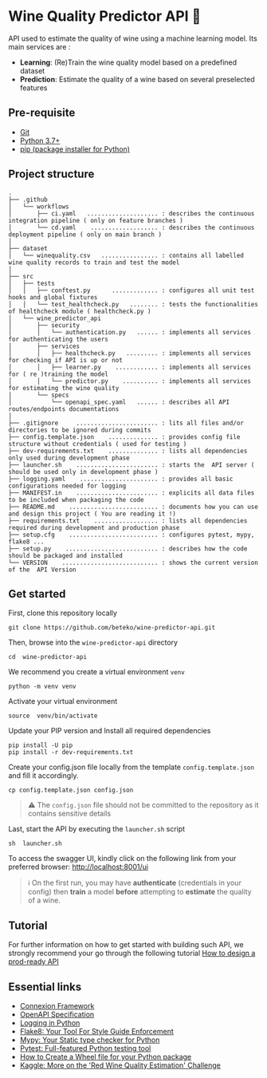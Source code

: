 # Wine Quality Predictor API :wine_glass:

API used to estimate the quality of wine using a machine learning model. Its main services are :

 - **Learning**: (Re)Train the wine quality model based on a predefined dataset 
 - **Prediction**: Estimate the quality of a wine based on several preselected features


## Pre-requisite 

- [Git](https://git-scm.com/book/fr/v2/D%C3%A9marrage-rapide-Installation-de-Git)
- [Python 3.7+](https://www.python.org/downloads/)
- [pip (package installer for Python)](https://pip.pypa.io/en/stable/installation/) 


## Project structure

```
.
├── .github
│   └── workflows
│       ├── ci.yaml   .................... : describes the continuous integration pipeline ( only on feature branches )
│       └── cd.yaml    ................... : describes the continuous deployment pipeline ( only on main branch )
│   
├── dataset
│   └── winequality.csv   ................ : contains all labelled wine quality records to train and test the model
│
├── src
│   ├── tests
│   │   ├── conftest.py      ............. : configures all unit test hooks and global fixtures 
│   │   └── test_healthcheck.py   ........ : tests the functionalities of healthcheck module ( healthcheck.py )
│   └── wine_predictor_api
│       ├── security
│       │   └── authentication.py   ...... : implements all services for authenticating the users
│       ├── services
│       │   ├── healthcheck.py   ......... : implements all services for checking if API is up or not 
│       │   ├── learner.py    ............ : implements all services for ( re )training the model
│       │   └── predictor.py    .......... : implements all services for estimating the wine quality 
│       └── specs
│           └── openapi_spec.yaml   ...... : describes all API routes/endpoints documentations 
│ 
├── .gitignore     ....................... : lits all files and/or directories to be ignored during commits
├── config.template.json    .............. : provides config file structure without credentials ( used for testing )
├── dev-requirements.txt    .............. : lists all dependencies only used during development phase
├── launcher.sh    ....................... : starts the  API server ( should be used only in development phase ) 
├── logging.yaml    ...................... : provides all basic configurations needed for logging
├── MANIFEST.in    ....................... : explicits all data files to be included when packaging the code
├── README.md    ......................... : documents how you can use and design this project ( You are reading it !)
├── requirements.txt    .................. : lists all dependencies required during development and production phase
├── setup.cfg    ......................... : configures pytest, mypy, flake8 ... 
├── setup.py    .......................... : describes how the code should be packaged and installed 
└── VERSION    ........................... : shows the current version of the  API Version

```

## Get started  


First, clone this repository locally 

```shell
git clone https://github.com/beteko/wine-predictor-api.git
```

Then, browse into the `wine-predictor-api` directory 


```shell
cd  wine-predictor-api
```

We recommend you create a virtual environment  `venv` 


```shell
python -m venv venv
```

Activate your virtual environment 

```shell
source  venv/bin/activate
```


Update your PIP version and Install all required dependencies 
```shell
pip install -U pip
pip install -r dev-requirements.txt
```

Create your config.json file locally from the template `config.template.json` and fill it accordingly. 
```shell
cp config.template.json config.json
```

> :warning: The `config.json` file should not be committed to the repository as it contains sensitive details


Last, start the API by executing the  `launcher.sh` script
```shell
sh  launcher.sh
```

To access the swagger UI, kindly click on the following link from your preferred browser: [http://localhost:8001/ui](http://localhost:8001/ui)


> :information_source: On the first run, you may have **authenticate** (credentials in your config) then  **train** a model **before** attempting to **estimate** the quality of a wine.



## Tutorial


For further information on how to get started with building such API, we strongly recommend your go through the following tutorial  [How to design a prod-ready API](https://github.com/beteko/tutorials-design-prod-ready-apis/blob/main/README.md) 


## Essential links


- [Connexion Framework](https://github.com/spec-first/connexion)
- [OpenAPI Specification](https://swagger.io/specification/)
- [Logging in Python](https://realpython.com/python-logging/)
- [Flake8: Your Tool For Style Guide Enforcement](https://flake8.pycqa.org/en/latest/)
- [Mypy: Your Static type checker for Python](https://mypy.readthedocs.io/en/stable/)
- [Pytest: Full-featured Python testing tool](https://docs.pytest.org/en/7.2.x/)
- [How to Create a Wheel file for your Python package](https://www.realpythonproject.com/how-to-create-a-wheel-file-for-your-python-package-and-import-it-in-another-project/)
- [Kaggle: More on the 'Red Wine Quality Estimation' Challenge](https://www.kaggle.com/datasets/uciml/red-wine-quality-cortez-et-al-2009)